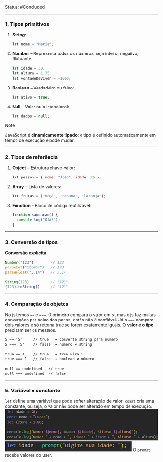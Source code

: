 
Status: #Concluded 

---
### **1. Tipos primitivos**

1. **String**:
    ```js
    let nome = "Maria";
    ```
2. **Number** – Representa todos os números, seja inteiro, negativo, fllutuante.
    ```js
    let idade = 30;
    let altura = 1.75;
    let vontadeDeViver = -1000;
    ```
3. **Boolean** – Verdadeiro ou falso:
    ```js
    let ativo = true;
    ```
4. **Null** – Valor nulo intencional:
    ```js
    let dados = null;
    ```

> [!NOTE]
> JavaScript é **dinamicamente tipado**: o tipo é definido automaticamente em tempo de execução e pode mudar.

---
### **2. Tipos de referência**

1. **Object** – Estrutura chave-valor:
    ```js
    let pessoa = { nome: "João", idade: 25 };
    ```
2. **Array** – Lista de valores:
    ```js
    let frutas = ["maçã", "banana", "laranja"];
    ```
3. **Function** – Bloco de código reutilizável:
    ```js
    function saudacao() {
      console.log("Olá!");
    }
    ```
---
### **3. Conversão de tipos**

**Conversão explícita**
```js
Number("123")        // 123
parseInt("123abc")   // 123
parseFloat("3.14")   // 3.14
```
```js
String(123)          // "123"
(123).toString()     // "123"
```

---
### **4. Comparação de objetos**
No js temos `==` e `===`. O primeiro compara o valor em si, mas o js faz muitas converções por baixo dos panos, então não é confiável. Já o  `===` compara dois valores e só retorna true se forem exatamente iguais. O **valor e o tipo** precisam ser os mesmos.
```
5 == '5'     // true   → converte string para número
5 === '5'    // false  → número ≠ string

true == 1    // true   → true vira 1
true === 1   // false  → boolean ≠ número

null == undefined   // true
null === undefined  // false
```

---
### **5. Variável e constante**
``let`` define uma variável que pode sofrer alteração de valor. ``const`` cria uma constante, ou seja, o valor não pode ser alterado em tempo de execução.
![Pasted image 20250505142357](../../attachments/Pasted%20image%2020250505142357.png)
![Pasted image 20250505155217](../../attachments/Pasted%20image%2020250505155217.png)
O ``prompt`` recebe valores do user.